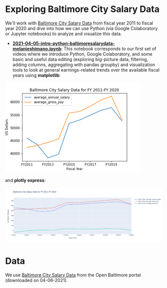 # Exploring Baltimore City Salary Data

We'll work with [Baltimore City Salary Data](https://data.baltimorecity.gov/datasets/baltimore-employee-salaries) from fiscal year 2011 to fiscal year 2020 and dive into how we can use Python (via Google Colaboratory or Jupyter notebooks) to analyze and visualize this data.

- **[2021-04-05-intro-python-baltimoresalarydata-melanieshimano.ipynb](https://github.com/jhu-business-analytics/bmore-city-salaries-exploration/blob/main/2021_04_05_intro_python_baltimoresalarydata_melanieshimano.ipynb)**: This notebook corresponds to our first set of videos where we introduce Python, Google Colaboratory, and some basic and useful data editing (exploring big-picture data, filtering, adding columns, aggregating with pandas groupby) and visualization tools to look at general earnings-related trends over the available fiscal years using **matplotlib**: 

![alt](https://github.com/jhu-business-analytics/bmore-city-salaries-exploration/blob/main/fiscal-year-aggregated-viz/fy_trend_bmore.png)

and **plotly express**:

![alt](https://github.com/jhu-business-analytics/bmore-city-salaries-exploration/blob/main/fiscal-year-aggregated-viz/newplot.png)

# Data
We use [Baltimore City Salary Data](https://data.baltimorecity.gov/datasets/baltimore-employee-salaries) from the Open Baltimore portal (downloaded on 04-06-2021).
